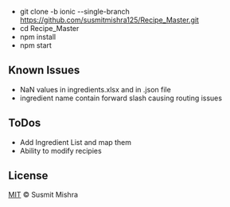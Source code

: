 - git clone -b ionic --single-branch https://github.com/susmitmishra125/Recipe_Master.git
- cd Recipe_Master
- npm install 
- npm start

<!-- issues -->
## Known Issues
- NaN values in ingredients.xlsx and in .json file
- ingredient name contain forward slash causing routing issues

## ToDos
- Add Ingredient List and map them
- Ability to modify recipies
## License

[MIT](LICENSE) © Susmit Mishra

<!-- readme ends here -->